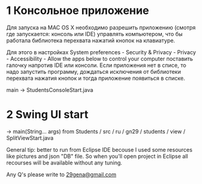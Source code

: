 1 Консольное приложение
========================
Для запуска на MAC OS X необходимо разрешить приложению (смотря где запускается: консоль или IDE) управлять компьютером, 
что бы работала библиотека перехвата нажатий кнопок на клавиатуре.

Для этого в настройках System preferences - Security & Privacy - Privacy - Accessibility - Allow the apps below to control 
your computer поставить галочку напротив IDE или консоли. Если приложения нет в списе, то надо запустить программу, дождаться
исключения от библиотеки перехвата нажатия кнопок и тогда приложение появиться в списке.

main -> StudentsConsoleStart.java

2 Swing UI start 
================
-> main(String... args) from  Students / src / ru / gn29 / students / view / SplitViewStart.java

General tip: better to run from Eclipse IDE becouse I used some resources like pictures and json "DB" file. So when you'll open project in Eclipse all recourses will be available without any tuning.

Any Q's please write to 29gena@gmail.com

